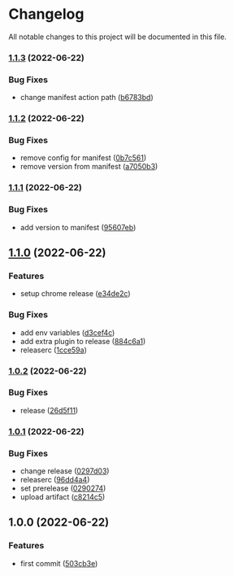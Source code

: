 # Changelog

All notable changes to this project will be documented in this file.

### [1.1.3](https://github.com/syneki/ticket-in-a-click/compare/v1.1.2...v1.1.3) (2022-06-22)


### Bug Fixes

* change manifest action path ([b6783bd](https://github.com/syneki/ticket-in-a-click/commit/b6783bdcb61bc180cd4699bd692951863032f966))

### [1.1.2](https://github.com/syneki/ticket-in-a-click/compare/v1.1.1...v1.1.2) (2022-06-22)


### Bug Fixes

* remove config for manifest ([0b7c561](https://github.com/syneki/ticket-in-a-click/commit/0b7c56147bc470b82d45c7a9c27805c19bd3bf10))
* remove version from manifest ([a7050b3](https://github.com/syneki/ticket-in-a-click/commit/a7050b35d8d6fa00da72d1535bd1781c66592067))

### [1.1.1](https://github.com/syneki/ticket-in-a-click/compare/v1.1.0...v1.1.1) (2022-06-22)


### Bug Fixes

* add version to manifest ([95607eb](https://github.com/syneki/ticket-in-a-click/commit/95607eb4d385aaca3a2bcc08cbbb1d6db1c42075))

## [1.1.0](https://github.com/syneki/ticket-in-a-click/compare/v1.0.2...v1.1.0) (2022-06-22)


### Features

* setup chrome release ([e34de2c](https://github.com/syneki/ticket-in-a-click/commit/e34de2c177c33f9c42dd26345353894331ab722c))


### Bug Fixes

* add env variables ([d3cef4c](https://github.com/syneki/ticket-in-a-click/commit/d3cef4cb97a54b8a01ff0589a39a9d5673ec3e0d))
* add extra plugin to release ([884c6a1](https://github.com/syneki/ticket-in-a-click/commit/884c6a16e2d19ca0ee4d5bcd8e7d743c235c7b23))
* releaserc ([1cce59a](https://github.com/syneki/ticket-in-a-click/commit/1cce59ab03d7e5c614d25daddf3374117c92b8b5))

### [1.0.2](https://github.com/syneki/ticket-in-a-click/compare/v1.0.1...v1.0.2) (2022-06-22)


### Bug Fixes

* release ([26d5f11](https://github.com/syneki/ticket-in-a-click/commit/26d5f115f55026a788debeef1694351aba924275))

### [1.0.1](https://github.com/syneki/ticket-in-a-click/compare/v1.0.0...v1.0.1) (2022-06-22)


### Bug Fixes

* change release ([0297d03](https://github.com/syneki/ticket-in-a-click/commit/0297d03d6fbb084f62c4f4603d4612fe492cda8d))
* releaserc ([96dd4a4](https://github.com/syneki/ticket-in-a-click/commit/96dd4a48e0d453d93bb0ee65e751a7583eeee16a))
* set prerelease ([0290274](https://github.com/syneki/ticket-in-a-click/commit/0290274b95fb10325b5205b5e6fd629caebff84d))
* upload artifact ([c8214c5](https://github.com/syneki/ticket-in-a-click/commit/c8214c55fc6beb4c3f8d909a9198b8f080ea02c7))

## 1.0.0 (2022-06-22)


### Features

* first commit ([503cb3e](https://github.com/syneki/ticket-in-a-click/commit/503cb3e1ce10e0cca4dd077ff39d47186c4f6445))
